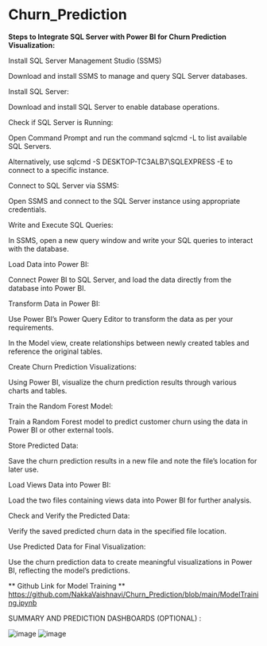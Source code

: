 # Churn_Prediction
**Steps to Integrate SQL Server with Power BI for Churn Prediction Visualization:**

Install SQL Server Management Studio (SSMS)

Download and install SSMS to manage and query SQL Server databases.

Install SQL Server:

Download and install SQL Server to enable database operations.

Check if SQL Server is Running:

Open Command Prompt and run the command sqlcmd -L to list available SQL Servers.

Alternatively, use sqlcmd -S DESKTOP-TC3ALB7\SQLEXPRESS -E to connect to a specific instance.

Connect to SQL Server via SSMS:

Open SSMS and connect to the SQL Server instance using appropriate credentials.

Write and Execute SQL Queries:

In SSMS, open a new query window and write your SQL queries to interact with the database.

Load Data into Power BI:

Connect Power BI to SQL Server, and load the data directly from the database into Power BI.

Transform Data in Power BI:

Use Power BI’s Power Query Editor to transform the data as per your requirements.

In the Model view, create relationships between newly created tables and reference the original tables.

Create Churn Prediction Visualizations:

Using Power BI, visualize the churn prediction results through various charts and tables.

Train the Random Forest Model:

Train a Random Forest model to predict customer churn using the data in Power BI or other external tools.

Store Predicted Data:

Save the churn prediction results in a new file and note the file’s location for later use.

Load Views Data into Power BI:

Load the two files containing views data into Power BI for further analysis.

Check and Verify the Predicted Data:

Verify the saved predicted churn data in the specified file location.

Use Predicted Data for Final Visualization:

Use the churn prediction data to create meaningful visualizations in Power BI, reflecting the model’s predictions.

** Github Link for Model Training **
https://github.com/NakkaVaishnavi/Churn_Prediction/blob/main/ModelTraining.ipynb



SUMMARY AND PREDICTION DASHBOARDS (OPTIONAL) :




![image](https://github.com/user-attachments/assets/5e1eab14-dd65-4876-a278-3c9fa981a4d1)
![image](https://github.com/user-attachments/assets/49a5c94d-f618-403d-96d1-828e2f16e9ce)
